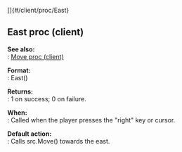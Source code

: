 []{#/client/proc/East}    
## East proc (client)    
**See also:**    
:   [Move proc (client)](/ref/client/proc/Move.md)    
<!-- -->    
**Format:**    
:   East()    
<!-- -->    
**Returns:**    
:   1 on success; 0 on failure.    
<!-- -->    
**When:**    
:   Called when the player presses the \"right\" key or cursor.    
<!-- -->    
**Default action:**    
:   Calls src.Move() towards the east.  